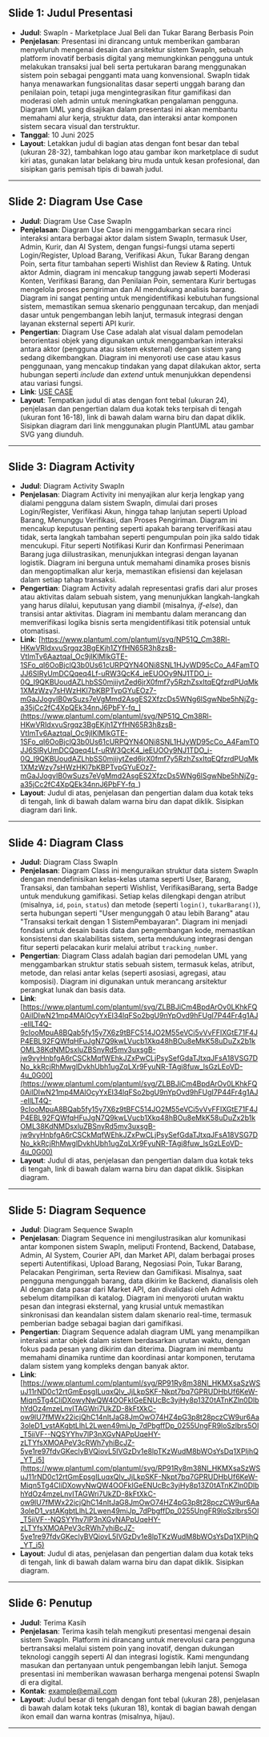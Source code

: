 ## Slide 1: Judul Presentasi
- **Judul**: SwapIn - Marketplace Jual Beli dan Tukar Barang Berbasis Poin
- **Penjelasan**: Presentasi ini dirancang untuk memberikan gambaran menyeluruh mengenai desain dan arsitektur sistem SwapIn, sebuah platform inovatif berbasis digital yang memungkinkan pengguna untuk melakukan transaksi jual beli serta pertukaran barang menggunakan sistem poin sebagai pengganti mata uang konvensional. SwapIn tidak hanya menawarkan fungsionalitas dasar seperti unggah barang dan penilaian poin, tetapi juga mengintegrasikan fitur gamifikasi dan moderasi oleh admin untuk meningkatkan pengalaman pengguna. Diagram UML yang disajikan dalam presentasi ini akan membantu memahami alur kerja, struktur data, dan interaksi antar komponen sistem secara visual dan terstruktur.
- **Tanggal**: 10 Juni 2025
- **Layout**: Letakkan judul di bagian atas dengan font besar dan tebal (ukuran 28-32), tambahkan logo atau gambar ikon marketplace di sudut kiri atas, gunakan latar belakang biru muda untuk kesan profesional, dan sisipkan garis pemisah tipis di bawah judul.

---

## Slide 2: Diagram Use Case
- **Judul**: Diagram Use Case SwapIn
- **Penjelasan**: Diagram Use Case ini menggambarkan secara rinci interaksi antara berbagai aktor dalam sistem SwapIn, termasuk User, Admin, Kurir, dan AI System, dengan fungsi-fungsi utama seperti Login/Register, Upload Barang, Verifikasi Akun, Tukar Barang dengan Poin, serta fitur tambahan seperti Wishlist dan Review & Rating. Untuk aktor Admin, diagram ini mencakup tanggung jawab seperti Moderasi Konten, Verifikasi Barang, dan Penilaian Poin, sementara Kurir bertugas mengelola proses pengiriman dan AI mendukung analisis barang. Diagram ini sangat penting untuk mengidentifikasi kebutuhan fungsional sistem, memastikan semua skenario penggunaan tercakup, dan menjadi dasar untuk pengembangan lebih lanjut, termasuk integrasi dengan layanan eksternal seperti API kurir.
- **Pengertian**: Diagram Use Case adalah alat visual dalam pemodelan berorientasi objek yang digunakan untuk menggambarkan interaksi antara aktor (pengguna atau sistem eksternal) dengan sistem yang sedang dikembangkan. Diagram ini menyoroti use case atau kasus penggunaan, yang mencakup tindakan yang dapat dilakukan aktor, serta hubungan seperti *include* dan *extend* untuk menunjukkan dependensi atau variasi fungsi.
- **Link**: [USE CASE](https://www.plantuml.com/plantuml/svg/RLJDRjim3BxxAOWSjlPGz0s6nYXsSL88TfqS1pPcLCAo54ZoYcBOkm_wQIpCkGWaF_7d-opwoNcqVfvKfUZimHkmBDyz36pfvDdeoesiBsXnWWkUHfJK-Kz5463KKb5n0K_Us0JZ1papKLN56FIER3QtmyGwsyri-Ik-wTXvca3Gz8QVQ55l01sawAybMbLv3jZydBLq38AqbBD6k0jjxZVmfm80kDiPoVgn9HbAsFjGRTScw42MppoYOzYEiuxOOPkm_g8C3b27PZ8YVPsGrtb4cm4OI4lK80odz5UHBXtPlIjsFWQFknHiwJVJ1to35ZtdgcsUPKyAJpX66cnvmbHlBwg_Awv9lIl3lHd81XADqPvoNhEYM50vP2g2D2laai1B9j3Dxa9wYC8y5gbTrgSXPHHULOzO8qeC6lIeZ2mRD_KDEka1NEaqHf_PJfY_AKvlh52NLKGc9wnnvFwNJ8YlBpYW9-Wy-dbrgUzk3LA-klKq2vhPqdILKGPC1IMVCQiXdaEBxz2I2jdnyOS37Xv-mAvTxCDsiVjwiL_5OXztYzqMkNknjCXB5Sy4DeLpg0ldHHHEjosSHfHElLJFQnhF28gcT4JXz5sHjbheQhNCkJ5Djw6Wv1Ff8VoV_W40)
- **Layout**: Tempatkan judul di atas dengan font tebal (ukuran 24), penjelasan dan pengertian dalam dua kotak teks terpisah di tengah (ukuran font 16-18), link di bawah dalam warna biru dan dapat diklik. Sisipkan diagram dari link menggunakan plugin PlantUML atau gambar SVG yang diunduh.

---

## Slide 3: Diagram Activity
- **Judul**: Diagram Activity SwapIn
- **Penjelasan**: Diagram Activity ini menyajikan alur kerja lengkap yang dialami pengguna dalam sistem SwapIn, dimulai dari proses Login/Register, Verifikasi Akun, hingga tahap lanjutan seperti Upload Barang, Menunggu Verifikasi, dan Proses Pengiriman. Diagram ini mencakup keputusan penting seperti apakah barang terverifikasi atau tidak, serta langkah tambahan seperti pengumpulan poin jika saldo tidak mencukupi. Fitur seperti Notifikasi Kurir dan Konfirmasi Penerimaan Barang juga diilustrasikan, menunjukkan integrasi dengan layanan logistik. Diagram ini berguna untuk memahami dinamika proses bisnis dan mengoptimalkan alur kerja, memastikan efisiensi dan kejelasan dalam setiap tahap transaksi.
- **Pengertian**: Diagram Activity adalah representasi grafis dari alur proses atau aktivitas dalam sebuah sistem, yang menunjukkan langkah-langkah yang harus dilalui, keputusan yang diambil (misalnya, *if-else*), dan transisi antar aktivitas. Diagram ini membantu dalam merancang dan memverifikasi logika bisnis serta mengidentifikasi titik potensial untuk otomatisasi.
- **Link**: [https://www.plantuml.com/plantuml/svg/NP51Q_Cm38Rl-HKwVRIdxvuSrgqz3BgEKjh1ZYfHN65R3h8zsB-VtImTv6AaztqaI_Oc9jIKlMlkGTE-1SFo_qI6OoBjclQ3b0Us61cURPQYN4ONi8SNL1HJyWD95cCo_A4FamTOJJ6SIRyUmDCQqeq4Lf-uRW3QcK4_ieEUOOy9NJ1TDO_i-0Q_I9QKBUoudAZLhbSS0mjiiytZed6jrX0fmf7y5RzhZsxItqEQfzrdPUqMk1XMzWzy7sHWzHKl7bKBPTvpGYuEOz7-mGaJJogvIB0wSuzs7eVgMmd2AsgES2XfzcDs5WNg6lSgwNbe5hNjZg-a35jCc2fC4XpQEk34nnJ6PbFY-fq_](https://www.plantuml.com/plantuml/svg/NP51Q_Cm38Rl-HKwVRIdxvuSrgqz3BgEKjh1ZYfHN65R3h8zsB-VtImTv6AaztqaI_Oc9jIKlMlkGTE-1SFo_qI6OoBjclQ3b0Us61cURPQYN4ONi8SNL1HJyWD95cCo_A4FamTOJJ6SIRyUmDCQqeq4Lf-uRW3QcK4_ieEUOOy9NJ1TDO_i-0Q_I9QKBUoudAZLhbSS0mjiiytZed6jrX0fmf7y5RzhZsxItqEQfzrdPUqMk1XMzWzy7sHWzHKl7bKBPTvpGYuEOz7-mGaJJogvIB0wSuzs7eVgMmd2AsgES2XfzcDs5WNg6lSgwNbe5hNjZg-a35jCc2fC4XpQEk34nnJ6PbFY-fq_)
- **Layout**: Judul di atas, penjelasan dan pengertian dalam dua kotak teks di tengah, link di bawah dalam warna biru dan dapat diklik. Sisipkan diagram dari link.

---

## Slide 4: Diagram Class
- **Judul**: Diagram Class SwapIn
- **Penjelasan**: Diagram Class ini menguraikan struktur data sistem SwapIn dengan mendefinisikan kelas-kelas utama seperti User, Barang, Transaksi, dan tambahan seperti Wishlist, VerifikasiBarang, serta Badge untuk mendukung gamifikasi. Setiap kelas dilengkapi dengan atribut (misalnya, `id`, `poin`, `status`) dan metode (seperti `login()`, `tukarBarang()`), serta hubungan seperti "User mengunggah 0 atau lebih Barang" atau "Transaksi terkait dengan 1 SistemPembayaran". Diagram ini menjadi fondasi untuk desain basis data dan pengembangan kode, memastikan konsistensi dan skalabilitas sistem, serta mendukung integrasi dengan fitur seperti pelacakan kurir melalui atribut `tracking_number`.
- **Pengertian**: Diagram Class adalah bagian dari pemodelan UML yang menggambarkan struktur statis sebuah sistem, termasuk kelas, atribut, metode, dan relasi antar kelas (seperti asosiasi, agregasi, atau komposisi). Diagram ini digunakan untuk merancang arsitektur perangkat lunak dan basis data.
- **Link**: [https://www.plantuml.com/plantuml/svg/ZLBBJiCm4BpdArOv0LKhkFQ0AiIDIwN21mp4MAlOcyYxEI34lqFSo2bgU9nYpOvd9hFUgI7P44Fr4g1AJ-eIlLT4Q-9cIooMpuA8BQab5fy15y7X6z9tBFC514JO2M55eVCi5vVvFFIXGtE71F4JP4EBL92FQWfqHFuJgN7Q9kwLVucb1Xkq48hBOu8eMkK58uDuZx2b1kOML38KdNMDsxluZBSnyRd5mv3uxsgB-jw9vyHnbfgA6rCSCkMqfWEhkJZxPwCLjPsySefGdaTJtxqJFsA18VSG7DNo_kkRcjRhMwglDvkhUbh1ugZqLXr9FyuNR-TAgi8fuw_lsGzLEoVD-4u_0G00](https://www.plantuml.com/plantuml/svg/ZLBBJiCm4BpdArOv0LKhkFQ0AiIDIwN21mp4MAlOcyYxEI34lqFSo2bgU9nYpOvd9hFUgI7P44Fr4g1AJ-eIlLT4Q-9cIooMpuA8BQab5fy15y7X6z9tBFC514JO2M55eVCi5vVvFFIXGtE71F4JP4EBL92FQWfqHFuJgN7Q9kwLVucb1Xkq48hBOu8eMkK58uDuZx2b1kOML38KdNMDsxluZBSnyRd5mv3uxsgB-jw9vyHnbfgA6rCSCkMqfWEhkJZxPwCLjPsySefGdaTJtxqJFsA18VSG7DNo_kkRcjRhMwglDvkhUbh1ugZqLXr9FyuNR-TAgi8fuw_lsGzLEoVD-4u_0G00)
- **Layout**: Judul di atas, penjelasan dan pengertian dalam dua kotak teks di tengah, link di bawah dalam warna biru dan dapat diklik. Sisipkan diagram.

---

## Slide 5: Diagram Sequence
- **Judul**: Diagram Sequence SwapIn
- **Penjelasan**: Diagram Sequence ini mengilustrasikan alur komunikasi antar komponen sistem SwapIn, meliputi Frontend, Backend, Database, Admin, AI System, Courier API, dan Market API, dalam berbagai proses seperti Autentifikasi, Upload Barang, Negosiasi Poin, Tukar Barang, Pelacakan Pengiriman, serta Review dan Gamifikasi. Misalnya, saat pengguna mengunggah barang, data dikirim ke Backend, dianalisis oleh AI dengan data pasar dari Market API, dan divalidasi oleh Admin sebelum ditampilkan di katalog. Diagram ini menyoroti urutan waktu pesan dan integrasi eksternal, yang krusial untuk memastikan sinkronisasi dan keandalan sistem dalam skenario real-time, termasuk pemberian badge sebagai bagian dari gamifikasi.
- **Pengertian**: Diagram Sequence adalah diagram UML yang menampilkan interaksi antar objek dalam sistem berdasarkan urutan waktu, dengan fokus pada pesan yang dikirim dan diterima. Diagram ini membantu memahami dinamika runtime dan koordinasi antar komponen, terutama dalam sistem yang kompleks dengan banyak aktor.
- **Link**: [https://www.plantuml.com/plantuml/svg/RP91Ry8m38Nl_HKMXsaSzWSuJ11rND0c12rtGmEpsgILuqxQlv_JjLkpSKF-Nkpt7bq7GPRUDHbUf6KeW-Miqn5Tg4CliDXowyNwQW4OOFkIGeENUcBc3yjHy8p13Z0tATnKZln0DlbhYdOz4mzeLnvITAGWri7UkZD-8kFtXkC-ow9lU7fMWx22icjQhC14nItJaG8JmOwO74HZ4pG3p8t28pczCW9ur6Aa3oleD1_vstAKgbtLlhL2Lwen49miJp_7dPbgffDp_0255UngFR9loSzlbrs5Ol_T5iiVF--NQSYYhv7lP3nXGvNAPpUqeHY-zLTYfsXMOAPeV3cRWh7yhiBcJZ-5ye1re97fdvGKeclyBVQiovL5IVGzDv1e8lpTKzWudM8bWOsYsDq1XPIjhQ_YT_i5](https://www.plantuml.com/plantuml/svg/RP91Ry8m38Nl_HKMXsaSzWSuJ11rND0c12rtGmEpsgILuqxQlv_JjLkpSKF-Nkpt7bq7GPRUDHbUf6KeW-Miqn5Tg4CliDXowyNwQW4OOFkIGeENUcBc3yjHy8p13Z0tATnKZln0DlbhYdOz4mzeLnvITAGWri7UkZD-8kFtXkC-ow9lU7fMWx22icjQhC14nItJaG8JmOwO74HZ4pG3p8t28pczCW9ur6Aa3oleD1_vstAKgbtLlhL2Lwen49miJp_7dPbgffDp_0255UngFR9loSzlbrs5Ol_T5iiVF--NQSYYhv7lP3nXGvNAPpUqeHY-zLTYfsXMOAPeV3cRWh7yhiBcJZ-5ye1re97fdvGKeclyBVQiovL5IVGzDv1e8lpTKzWudM8bWOsYsDq1XPIjhQ_YT_i5)
- **Layout**: Judul di atas, penjelasan dan pengertian dalam dua kotak teks di tengah, link di bawah dalam warna biru dan dapat diklik. Sisipkan diagram.

---

## Slide 6: Penutup
- **Judul**: Terima Kasih
- **Penjelasan**: Terima kasih telah mengikuti presentasi mengenai desain sistem SwapIn. Platform ini dirancang untuk merevolusi cara pengguna bertransaksi melalui sistem poin yang inovatif, dengan dukungan teknologi canggih seperti AI dan integrasi logistik. Kami mengundang masukan dan pertanyaan untuk pengembangan lebih lanjut. Semoga presentasi ini memberikan wawasan berharga mengenai potensi SwapIn di era digital.
- **Kontak**: [example@email.com](mailto:example@email.com)
- **Layout**: Judul besar di tengah dengan font tebal (ukuran 28), penjelasan di bawah dalam kotak teks (ukuran 18), kontak di bagian bawah dengan ikon email dan warna kontras (misalnya, hijau).

---
